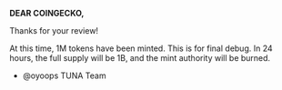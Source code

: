 **DEAR COINGECKO,**

Thanks for your review! 

At this time, 1M tokens have been minted. This is for final debug. 
In 24 hours, the full supply will be 1B, and the mint authority will be burned. 

- @oyoops
TUNA Team
